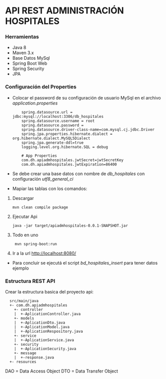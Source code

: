 # API REST ADMINISTRACIÓN HOSPITALES
### Herramientas
+ Java 8
+ Maven 3.x
+ Base Datos MySql
+ Spring Boot Web
+ Spring Security
+ JPA

### Configuración del Properties

+ Colocar el password de su configuración de usuario MySql en el archivo *application.properties*

    ```properties
        spring.datasource.url = jdbc:mysql://localhost:3306/db_hospitales
        spring.datasource.username = root
        spring.datasource.password =
        spring.datasource.driver-class-name=com.mysql.cj.jdbc.Driver
        spring.jpa.properties.hibernate.dialect = org.hibernate.dialect.MySQL5Dialect
        spring.jpa.generate-ddl=true
        logging.level.org.hibernate.SQL = debug

        # App Properties
        com.dh.apiadmhospitales.jwtSecret=jwtSecretKey
        com.dh.apiadmhospitales.jwtExpiration=86400
    ```
+ Se debe crear una base datos con nombre de *db_hospitales* con configuración *utf8_general_ci*
+ Mapiar las tablas con los comandos:
1. Descargar
    ```shell
    mvn clean compile package
    ```
2. Ejecutar Api
    ```shell
    java -jar target/apiadmhospitales-0.0.1-SNAPSHOT.jar
    ```
3. Todo en uno
    ```shell
     mvn spring-boot:run
    ```
4. Ir a la url
[http://localhost:8080/](http://localhost:8080/)

+ Para concluir se ejecutá el script *bd_hospitales_insert* para tener datos ejemplo

### Estructura REST API
Crear la estructura basica del proyecto api:
  ```text
    src/main/java
    +- com.dh.apiadmhospitales
      +- controller
      |  +-AplicationController.java
      +- models
      |  +-AplicationDto.java  
      |  +-AplicationModel.java
      |  +-AplicationRespository.java
      +- service
      |  +-AplicationService.java
      +- security
      |  +-AplicationSecurity.java
      +- message
      |  +-response.java
    +- resources
  ```
DAO = Data Access Object
DTO = Data Transfer Object
